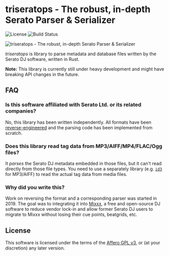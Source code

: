 # triseratops - The robust, in-depth Serato Parser & Serializer

![License](https://img.shields.io/github/license/Holzhaus/triseratops)
![Build Status](https://img.shields.io/github/checks-status/Holzhaus/triseratops/main)

![triseratops - The robust, in-depth Serato Parser & Serializer](https://raw.githubusercontent.com/Holzhaus/triseratops/main/assets/logo.svg)

*triseratops* is library to parse metadata and database files written by the Serato DJ software, written in Rust.

**Note:** This library is currently still under heavy development and might have breaking API changes in the future.

## FAQ

### Is this software affiliated with Serato Ltd. or its related companies?

No, this library has been written independently. All formats have been
[reverse-engineered](https://homepages.ruhr-uni-bochum.de/jan.holthuis/posts/reversing-seratos-geob-tags)
and the parsing code has been implemented from scratch.

### Does this library read tag data from MP3/AIFF/MP4/FLAC/Ogg files?

It *parses* the Serato DJ metadata embedded in those files, but it can't read
directly from those file types. You need to use a separately library (e.g.
[`id3`](https://crates.io/crates/id3) for MP3/AIFF) to read the actual tag data
from media files.

### Why did you write this?

Work on reversing the format and a corresponding parser was started in 2019.
The goal was to integrating it into [Mixxx](https://mixxx.org), a free
and open-source DJ software to reduce vendor lock-in and allow former Serato
DJ users to migrate to Mixxx without losing their cue points, beatgrids, etc.

## License

This software is licensed under the terms of the [Affero GPL
v3](https://www.gnu.org/licenses/agpl-3.0.html), or
(at your discretion) any later version.
